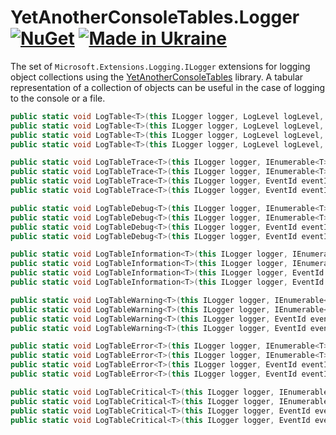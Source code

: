 # YetAnotherConsoleTables.Logger [![NuGet](https://img.shields.io/nuget/v/YetAnotherConsoleTables.Logger.svg)](https://www.nuget.org/packages/YetAnotherConsoleTables.Logger/) [![Made in Ukraine](https://img.shields.io/badge/made_in-ukraine-ffd700.svg?labelColor=0057b7)](https://stand-with-ukraine.pp.ua)
The set of `Microsoft.Extensions.Logging.ILogger` extensions for logging object collections using the [YetAnotherConsoleTables](https://github.com/yakivyusin/YetAnotherConsoleTables) library. A tabular representation of a collection of objects can be useful in the case of logging to the console or a file.

```csharp
public static void LogTable<T>(this ILogger logger, LogLevel logLevel, IEnumerable<T> collection);
public static void LogTable<T>(this ILogger logger, LogLevel logLevel, EventId eventId, IEnumerable<T> collection);
public static void LogTable<T>(this ILogger logger, LogLevel logLevel, IEnumerable<T> collection, ConsoleTableFormat tableFormat);
public static void LogTable<T>(this ILogger logger, LogLevel logLevel, EventId eventId, IEnumerable<T> collection, ConsoleTableFormat tableFormat);

public static void LogTableTrace<T>(this ILogger logger, IEnumerable<T> collection);
public static void LogTableTrace<T>(this ILogger logger, IEnumerable<T> collection, ConsoleTableFormat tableFormat);
public static void LogTableTrace<T>(this ILogger logger, EventId eventId, IEnumerable<T> collection);
public static void LogTableTrace<T>(this ILogger logger, EventId eventId, IEnumerable<T> collection, ConsoleTableFormat tableFormat);

public static void LogTableDebug<T>(this ILogger logger, IEnumerable<T> collection);
public static void LogTableDebug<T>(this ILogger logger, IEnumerable<T> collection, ConsoleTableFormat tableFormat);
public static void LogTableDebug<T>(this ILogger logger, EventId eventId, IEnumerable<T> collection);
public static void LogTableDebug<T>(this ILogger logger, EventId eventId, IEnumerable<T> collection, ConsoleTableFormat tableFormat);

public static void LogTableInformation<T>(this ILogger logger, IEnumerable<T> collection);
public static void LogTableInformation<T>(this ILogger logger, IEnumerable<T> collection, ConsoleTableFormat tableFormat);
public static void LogTableInformation<T>(this ILogger logger, EventId eventId, IEnumerable<T> collection);
public static void LogTableInformation<T>(this ILogger logger, EventId eventId, IEnumerable<T> collection, ConsoleTableFormat tableFormat);

public static void LogTableWarning<T>(this ILogger logger, IEnumerable<T> collection);
public static void LogTableWarning<T>(this ILogger logger, IEnumerable<T> collection, ConsoleTableFormat tableFormat);
public static void LogTableWarning<T>(this ILogger logger, EventId eventId, IEnumerable<T> collection);
public static void LogTableWarning<T>(this ILogger logger, EventId eventId, IEnumerable<T> collection, ConsoleTableFormat tableFormat);

public static void LogTableError<T>(this ILogger logger, IEnumerable<T> collection);
public static void LogTableError<T>(this ILogger logger, IEnumerable<T> collection, ConsoleTableFormat tableFormat);
public static void LogTableError<T>(this ILogger logger, EventId eventId, IEnumerable<T> collection);
public static void LogTableError<T>(this ILogger logger, EventId eventId, IEnumerable<T> collection, ConsoleTableFormat tableFormat);

public static void LogTableCritical<T>(this ILogger logger, IEnumerable<T> collection);
public static void LogTableCritical<T>(this ILogger logger, IEnumerable<T> collection, ConsoleTableFormat tableFormat);
public static void LogTableCritical<T>(this ILogger logger, EventId eventId, IEnumerable<T> collection);
public static void LogTableCritical<T>(this ILogger logger, EventId eventId, IEnumerable<T> collection, ConsoleTableFormat tableFormat);
```
